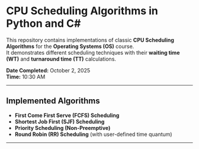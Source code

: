 #  CPU Scheduling Algorithms in Python and C#

This repository contains implementations of classic **CPU Scheduling Algorithms** for the **Operating Systems (OS)** course.  
It demonstrates different scheduling techniques with their **waiting time (WT)** and **turnaround time (TT)** calculations.  

 **Date Completed:** October 2, 2025  
 **Time:** 10:30 AM  

---

##  Implemented Algorithms
-  **First Come First Serve (FCFS) Scheduling**  
-  **Shortest Job First (SJF) Scheduling**  
-  **Priority Scheduling (Non-Preemptive)**  
-  **Round Robin (RR) Scheduling** (with user-defined time quantum)  

---

